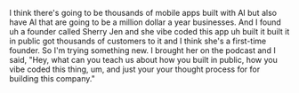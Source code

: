 I think there's going to be thousands of mobile apps built with AI but also have AI that are going to be a million dollar a year businesses. And I found uh a founder called Sherry Jen and she vibe coded this app uh built it built it in public got thousands of customers to it and I think she's a first-time founder. So I'm trying something new. I brought her on the podcast and I said, "Hey, what can you teach us about how you built in public, how you vibe coded this thing, um, and just your your thought process for for building this company."